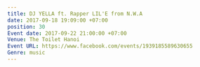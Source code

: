 ```yaml
---
title: DJ YELLA ft. Rapper LIL'E from N.W.A
date: 2017-09-18 19:09:00 +07:00
position: 30
Event date: 2017-09-22 21:00:00 +07:00
Venue: The Toilet Hanoi
Event URL: https://www.facebook.com/events/1939185589630655
Genre: music
---
```


